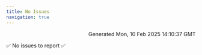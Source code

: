 ```yaml
---
title: No Issues
navigation: true
---
```


<p style="text-align:right;color:#cccs">
Generated Mon, 10 Feb 2025 14:10:37 GMT
</p>
<p>✅ No issues to report ✅</p>



